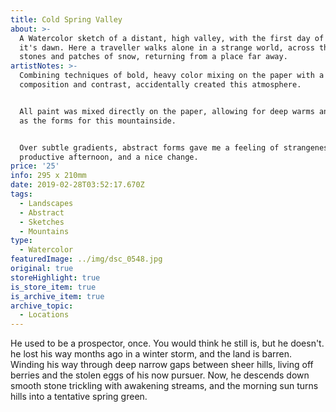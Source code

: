 ```yaml
---
title: Cold Spring Valley
about: >-
  A Watercolor sketch of a distant, high valley, with the first day of spring as
  it's dawn. Here a traveller walks alone in a strange world, across the smooth
  stones and patches of snow, returning from a place far away.
artistNotes: >-
  Combining techniques of bold, heavy color mixing on the paper with a simple
  composition and contrast, accidentally created this atmosphere. 


  All paint was mixed directly on the paper, allowing for deep warms and cools
  as the forms for this mountainside. 


  Over subtle gradients, abstract forms gave me a feeling of strangeness. A
  productive afternoon, and a nice change.
price: '25'
info: 295 x 210mm
date: 2019-02-28T03:52:17.670Z
tags:
  - Landscapes
  - Abstract
  - Sketches
  - Mountains
type:
  - Watercolor
featuredImage: ../img/dsc_0548.jpg
original: true
storeHighlight: true
is_store_item: true
is_archive_item: true
archive_topic:
  - Locations
---
```

He used to be a prospector, once. You would think he still is, but he doesn't. he lost his way months ago in a winter storm, and the land is barren. Winding his way through deep narrow gaps between sheer hills, living off berries and the stolen eggs of his now pursuer. Now, he descends down smooth stone trickling with awakening streams, and the morning sun turns hills into a tentative spring green.
